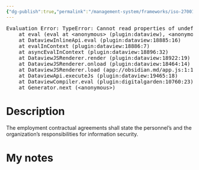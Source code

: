 ```yaml
---
{"dg-publish":true,"permalink":"/management-system/frameworks/iso-27001-2022/iso-27001-2022-a-6-2/","tags":["requirement"],"noteIcon":"1"}
---
```



<pre class="dataview dataview-error">Evaluation Error: TypeError: Cannot read properties of undefined (reading 'file')
    at eval (eval at &lt;anonymous&gt; (plugin:dataview), &lt;anonymous&gt;:3:24)
    at DataviewInlineApi.eval (plugin:dataview:18885:16)
    at evalInContext (plugin:dataview:18886:7)
    at asyncEvalInContext (plugin:dataview:18896:32)
    at DataviewJSRenderer.render (plugin:dataview:18922:19)
    at DataviewJSRenderer.onload (plugin:dataview:18464:14)
    at DataviewJSRenderer.load (app://obsidian.md/app.js:1:1214378)
    at DataviewApi.executeJs (plugin:dataview:19465:18)
    at DataviewCompiler.eval (plugin:digitalgarden:10760:23)
    at Generator.next (&lt;anonymous&gt;)</pre>

# Description

The employment contractual agreements shall state the personnel’s and the organization’s responsibilities for information security.

# My notes
